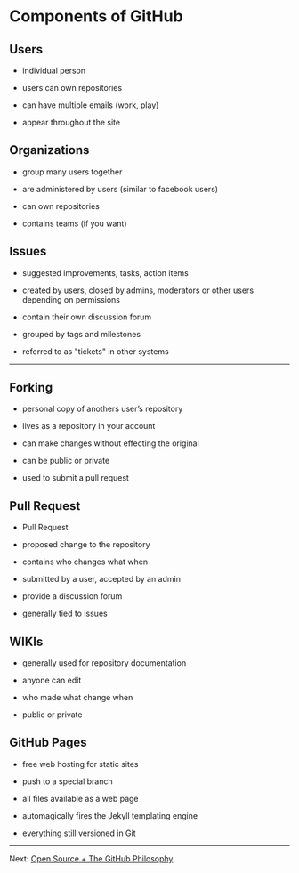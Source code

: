 # Components of GitHub

## Users

- individual person

- users can own repositories

- can have multiple emails (work, play)

- appear throughout the site


## Organizations

- group many users together

- are administered by users (similar to facebook users)

- can own repositories

- contains teams (if you want)


## Issues

- suggested improvements, tasks, action items

- created by users, closed by admins, moderators or other users depending on permissions

- contain their own discussion forum

- grouped by tags and milestones

- referred to as "tickets" in other systems


---


## Forking

- personal copy of anothers user’s repository

- lives as a repository in your account

- can make changes without effecting the original

- can be public or private

- used to submit a pull request


## Pull Request

- Pull Request

- proposed change to the repository

- contains who changes what when

- submitted by a user, accepted by an admin

- provide a discussion forum

- generally tied to issues

## WIKIs

- generally used for repository documentation

- anyone can edit 

- who made what change when

- public or private


## GitHub Pages

- free web hosting for static sites

- push to a special branch

- all files available as a web page

- automagically fires the Jekyll templating engine

- everything still versioned in Git


---

Next: [Open Source + The GitHub Philosophy](../3_open_source_and_github_philosophy/1_open_source_github_philosophy.md)
